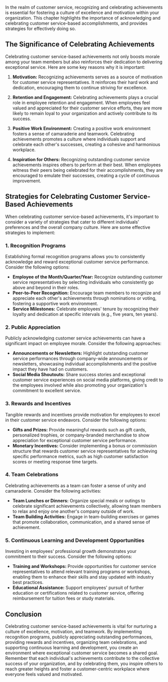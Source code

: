 
In the realm of customer service, recognizing and celebrating achievements is essential for fostering a culture of excellence and motivation within your organization. This chapter highlights the importance of acknowledging and celebrating customer service-based accomplishments, and provides strategies for effectively doing so.

The Significance of Celebrating Achievements
--------------------------------------------

Celebrating customer service-based achievements not only boosts morale among your team members but also reinforces their dedication to delivering exceptional service. Here are some key reasons why it is important:

1. **Motivation:** Recognizing achievements serves as a source of motivation for customer service representatives. It reinforces their hard work and dedication, encouraging them to continue striving for excellence.

2. **Retention and Engagement:** Celebrating achievements plays a crucial role in employee retention and engagement. When employees feel valued and appreciated for their customer service efforts, they are more likely to remain loyal to your organization and actively contribute to its success.

3. **Positive Work Environment:** Creating a positive work environment fosters a sense of camaraderie and teamwork. Celebrating achievements promotes a culture where individuals support and celebrate each other's successes, creating a cohesive and harmonious workplace.

4. **Inspiration for Others:** Recognizing outstanding customer service achievements inspires others to perform at their best. When employees witness their peers being celebrated for their accomplishments, they are encouraged to emulate their successes, creating a cycle of continuous improvement.

Strategies for Celebrating Customer Service-Based Achievements
--------------------------------------------------------------

When celebrating customer service-based achievements, it's important to consider a variety of strategies that cater to different individuals' preferences and the overall company culture. Here are some effective strategies to implement:

### 1. **Recognition Programs**

Establishing formal recognition programs allows you to consistently acknowledge and reward exceptional customer service performance. Consider the following options:

* **Employee of the Month/Quarter/Year:** Recognize outstanding customer service representatives by selecting individuals who consistently go above and beyond in their roles.
* **Peer-to-Peer Recognition:** Encourage team members to recognize and appreciate each other's achievements through nominations or voting, fostering a supportive work environment.
* **Service Milestones:** Celebrate employees' tenure by recognizing their loyalty and dedication at specific intervals (e.g., five years, ten years).

### 2. **Public Appreciation**

Publicly acknowledging customer service achievements can have a significant impact on employee morale. Consider the following approaches:

* **Announcements or Newsletters:** Highlight outstanding customer service performances through company-wide announcements or newsletters, showcasing individual accomplishments and the positive impact they have had on customers.
* **Social Media Shoutouts:** Share success stories and exceptional customer service experiences on social media platforms, giving credit to the employees involved while also promoting your organization's commitment to excellent service.

### 3. **Rewards and Incentives**

Tangible rewards and incentives provide motivation for employees to excel in their customer service endeavors. Consider the following options:

* **Gifts and Prizes:** Provide meaningful rewards such as gift cards, personalized trophies, or company-branded merchandise to show appreciation for exceptional customer service performance.
* **Monetary Incentives:** Consider implementing a bonus or commission structure that rewards customer service representatives for achieving specific performance metrics, such as high customer satisfaction scores or meeting response time targets.

### 4. **Team Celebrations**

Celebrating achievements as a team can foster a sense of unity and camaraderie. Consider the following activities:

* **Team Lunches or Dinners:** Organize special meals or outings to celebrate significant achievements collectively, allowing team members to relax and enjoy one another's company outside of work.
* **Team Building Activities:** Engage in team-building exercises or games that promote collaboration, communication, and a shared sense of achievement.

### 5. **Continuous Learning and Development Opportunities**

Investing in employees' professional growth demonstrates your commitment to their success. Consider the following options:

* **Training and Workshops:** Provide opportunities for customer service representatives to attend relevant training programs or workshops, enabling them to enhance their skills and stay updated with industry best practices.
* **Educational Assistance:** Support employees' pursuit of further education or certifications related to customer service, offering reimbursement for tuition fees or study materials.

Conclusion
----------

Celebrating customer service-based achievements is vital for nurturing a culture of excellence, motivation, and teamwork. By implementing recognition programs, publicly appreciating outstanding performances, providing rewards and incentives, organizing team celebrations, and supporting continuous learning and development, you create an environment where exceptional customer service becomes a shared goal. Remember that each individual's achievements contribute to the collective success of your organization, and by celebrating them, you inspire others to reach greater heights and foster a customer-centric workplace where everyone feels valued and motivated.
